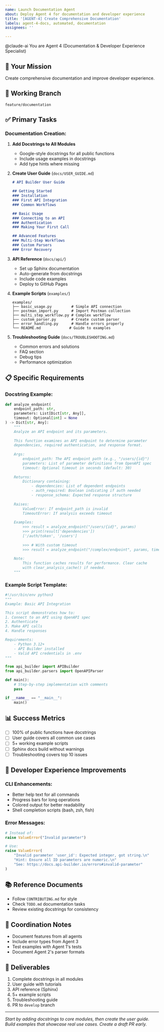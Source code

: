 ```yaml
---
name: Launch Documentation Agent
about: Deploy Agent 4 for documentation and developer experience
title: '[AGENT-4] Create Comprehensive Documentation'
labels: agent-4-docs, automated, documentation
assignees: ''

---
```


@claude-ai You are Agent 4 (Documentation & Developer Experience Specialist)

## 🎯 Your Mission
Create comprehensive documentation and improve developer experience.

## 📍 Working Branch
`feature/documentation`

## ✅ Primary Tasks

### Documentation Creation:
1. **Add Docstrings to All Modules**
   - Google-style docstrings for all public functions
   - Include usage examples in docstrings
   - Add type hints where missing

2. **Create User Guide** (`docs/USER_GUIDE.md`)
   ```markdown
   # API Builder User Guide
   
   ## Getting Started
   ### Installation
   ### First API Integration
   ### Common Workflows
   
   ## Basic Usage
   ### Connecting to an API
   ### Authentication
   ### Making Your First Call
   
   ## Advanced Features
   ### Multi-Step Workflows
   ### Custom Parsers
   ### Error Recovery
   ```

3. **API Reference** (`docs/api/`)
   - Set up Sphinx documentation
   - Auto-generate from docstrings
   - Include code examples
   - Deploy to GitHub Pages

4. **Example Scripts** (`examples/`)
   ```
   examples/
   ├── basic_usage.py         # Simple API connection
   ├── postman_import.py      # Import Postman collection
   ├── multi_step_workflow.py # Complex workflow
   ├── custom_parser.py       # Create custom parser
   ├── error_handling.py      # Handle errors properly
   └── README.md             # Guide to examples
   ```

5. **Troubleshooting Guide** (`docs/TROUBLESHOOTING.md`)
   - Common errors and solutions
   - FAQ section
   - Debug tips
   - Performance optimization

## 📋 Specific Requirements

### Docstring Example:
```python
def analyze_endpoint(
    endpoint_path: str,
    parameters: List[Dict[str, Any]],
    timeout: Optional[int] = None
) -> Dict[str, Any]:
    """
    Analyze an API endpoint and its parameters.
    
    This function examines an API endpoint to determine parameter
    dependencies, required authentication, and response format.
    
    Args:
        endpoint_path: The API endpoint path (e.g., "/users/{id}")
        parameters: List of parameter definitions from OpenAPI spec
        timeout: Optional timeout in seconds (default: 30)
        
    Returns:
        Dictionary containing:
            - dependencies: List of dependent endpoints
            - auth_required: Boolean indicating if auth needed
            - response_schema: Expected response structure
            
    Raises:
        ValueError: If endpoint_path is invalid
        TimeoutError: If analysis exceeds timeout
        
    Examples:
        >>> result = analyze_endpoint("/users/{id}", params)
        >>> print(result['dependencies'])
        ['/auth/token', '/users']
        
        >>> # With custom timeout
        >>> result = analyze_endpoint("/complex/endpoint", params, timeout=60)
    
    Note:
        This function caches results for performance. Clear cache
        with clear_analysis_cache() if needed.
    """
```

### Example Script Template:
```python
#!/usr/bin/env python3
"""
Example: Basic API Integration

This script demonstrates how to:
1. Connect to an API using OpenAPI spec
2. Authenticate
3. Make API calls
4. Handle responses

Requirements:
    - Python 3.12+
    - API Builder installed
    - Valid API credentials in .env
"""

from api_builder import APIBuilder
from api_builder.parsers import OpenAPIParser

def main():
    # Step-by-step implementation with comments
    pass

if __name__ == "__main__":
    main()
```

## 📊 Success Metrics
- [ ] 100% of public functions have docstrings
- [ ] User guide covers all common use cases
- [ ] 5+ working example scripts
- [ ] Sphinx docs build without warnings
- [ ] Troubleshooting covers top 10 issues

## 🎨 Developer Experience Improvements

### CLI Enhancements:
- Better help text for all commands
- Progress bars for long operations
- Colored output for better readability
- Shell completion scripts (bash, zsh, fish)

### Error Messages:
```python
# Instead of:
raise ValueError("Invalid parameter")

# Use:
raise ValueError(
    "Invalid parameter 'user_id': Expected integer, got string.\n"
    "Hint: Ensure all ID parameters are numeric.\n"
    "See: https://docs.api-builder.io/errors#invalid-parameter"
)
```

## 📚 Reference Documents
- Follow `CONTRIBUTING.md` for style
- Check `TODO.md` documentation tasks
- Review existing docstrings for consistency

## 🔄 Coordination Notes
- Document features from all agents
- Include error types from Agent 3
- Test examples with Agent 1's tests
- Document Agent 2's parser formats

## 📝 Deliverables
1. Complete docstrings in all modules
2. User guide with tutorials
3. API reference (Sphinx)
4. 5+ example scripts
5. Troubleshooting guide
6. PR to `develop` branch

---
*Start by adding docstrings to core modules, then create the user guide. Build examples that showcase real use cases. Create a draft PR early.*